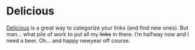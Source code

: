 <!--
  id: 229
  date: 2006-01-01T22:58:50
  modified: 2006-01-01T22:58:50
  slug: delicious
  type: post
  excerpt: <p>Delicious is a great way to categorize your links (and find new ones). But man&#8230; what pile of work to put all my links in there. I&#8217;m halfway now and I need a beer. Oh&#8230; and happy newyear off course.</p> 
  content: <p><a href="http://del.icio.us/" target="_blank">Delicious</a> is a great way to categorize your links (and find new ones). But man&#8230; what pile of work to put all my <del>links</del> in there. I&#8217;m halfway now and I need a beer. Oh&#8230; and happy newyear off course.</p> 
  categories: admin,backend
  tags: 
-->

# Delicious

<p><a href="http://del.icio.us/" target="_blank">Delicious</a> is a great way to categorize your links (and find new ones). But man&#8230; what pile of work to put all my <del>links</del> in there. I&#8217;m halfway now and I need a beer. Oh&#8230; and happy newyear off course.</p>

